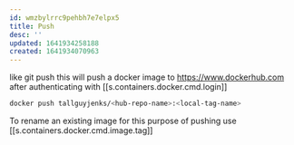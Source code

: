 ```yaml
---
id: wmzbylrrc9pehbh7e7elpx5
title: Push
desc: ''
updated: 1641934258188
created: 1641934070963
---
```


like git push this will push a docker image to <https://www.dockerhub.com> after authenticating with [[s.containers.docker.cmd.login]]

```bash
docker push tallguyjenks/<hub-repo-name>:<local-tag-name>
```

To rename an existing image for this purpose of pushing use [[s.containers.docker.cmd.image.tag]]
